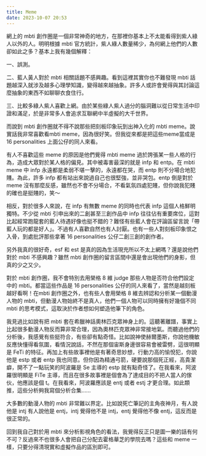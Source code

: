 ```yaml
---
title: Meme
date: 2023-10-07 20:53
---
```

網上的 mbti 創作圈是一個非常神奇的地方，在那裡你基本上不太能看得到紫人綠人以外的人。明明根據 mbti 官方統計，紫人綠人數量稀少，為何網上他們的人數卻如此之多？基本上我有幾個解釋：

一、誤測。

二、藍人黃人對於 mbti 相關話題不感興趣。看到這裡其實你也不難發現 mbti 話題越深入就涉及越多心理學知識，變得越來越抽象。許多人或許會覺得與其討論這麼抽象的東西不如聊聊衣食住行。

三、比較多綠人紫人喜歡上網。由於某些綠人紫人過分的腦洞難以從日常生活中印證和滿足，於是非常多人會追求互聯網中半虛擬的大千世界。

而說到 mbti 創作圈就不得不說那些把刻板印象玩到出神入化的 mbti meme。說實話我非常喜歡看mbti meme，因為很好笑。但我從來都是把這些meme當成是16 personalities 上面公仔的同人來看。

有人不喜歡這些 meme 的原因是他們覺得 mbti meme 過於誇張某一些人格的行為，造成大眾對於某人格的偏見。其中被毒害最深的就是 infp 和 entp。在 mbti meme 中 infp 永遠都是柔弱不堪一擊的，永遠都在哭，而 entp 則不分場合地犯賤。為此，許多 infp 都有站出來說過自己也很堅強，並非哭包。entp 倒是對於 meme 沒有那麼反感，雖然也不會不分場合，不看氣氛四處犯賤，但你說我犯賤的確也是挺賤的，笑～

相反，對於很多人來說，在 infp 有無數 meme 的同時也代表 infp 這個人格鮮明獨特。不少從 mbti 引申出來的二創甚至三創作品中 infp 往往佔有重要席位，這對比起經常跑龍套的藍人待遇好像也挺不錯的？難怪有些藍人會在評論區留言說「帶藍人玩的都是好人」。不過有人喜歡自然也有人討厭。也有一些人對刻板印象恨之入骨，到處批評那些拿著 16 personalities 公仔二創三創的創作者。

另外我真的很好奇，esf 和 est 是真的因為生活現充所以不太上網嗎？還是說他們對於 mbti 不感興趣？雖然 mbti 創作圈的留言區間中還是會出現他們的身影，但真的少之又少。

對於 mbti 創作圈，我不會特別去用榮格 8 維 judge 那些人物是否符合他們設定中的 mbti。都當這些作品是 16 personalities 公仔的同人來看了，當然是越刻板越好看啊！在mbti 創作圈之外，也有些人會用榮格 8 維去辨認和分析某一個動漫人物的 mbti，但動漫人物始終不是真人，他們一個人物可以同時擁有好幾個不同 mbti 的思考模式，這取決於作者想如何塑造他筆下的角色。

我見過比如說有把 mbti 套在希臘神話奧林匹克眾神身上的。這聽著離譜，事實上比起很多動漫人物反而算非常合理，因為奧林匹克眾神非常接地氣。而聽過他們的分析後，我感覺有些挺符合，有些卻有點奇怪。比如說神使赫爾墨斯，你說他機敏反應快懂得看氛圍，看情況說話，不然在那個宙斯身邊很容易會被雷劈，這很明顯是 FeTi 的特征。再加上有些故事裡他是有著奇思妙想，行動力高的愉悅犯，你說他是 estp 或者 entp 我也同意。但你因為精通弓箭，硬要說那個死正經，高貴潔癖，開不了一點玩笑的阿波羅是 Se 主導的 estp 就有點奇怪了。在我看來，阿波羅很明顯是 FiTe 主導，而且在很多故事裡是個會為了達成目的不把人當人的傢伙，他應該是個 t。在我看來，阿波羅應該是 entj 或者 estj 才更合理。如此類推，這些分析夠我寫個分析合集……

大多數的動漫人物的 mbti 非常難以界定。比如說死亡筆記的主角夜神月，有人說他是 intj 有人說他是 entj，intj 覺得他不是 intj，entj 覺得他不像 entj，這反而是很正常的。

回到我自己對於用 mbti 來分析影視角色的看法，我覺得反正只是圖一樂的話有何不可？反過來不也很多人會把自己分配去霍格華芝的學院去嗎？這些和 meme 一樣，只要分得清現實和虛擬作品的區別即可。